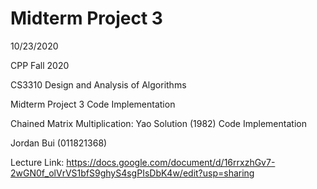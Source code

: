 # Midterm Project 3
10/23/2020

CPP Fall 2020

CS3310 Design and Analysis of Algorithms

Midterm Project 3 Code Implementation

Chained Matrix Multiplication: Yao Solution (1982) Code Implementation

Jordan Bui (011821368)

Lecture Link: https://docs.google.com/document/d/16rrxzhGv7-2wGN0f_olVrVS1bfS9ghyS4sgPIsDbK4w/edit?usp=sharing


